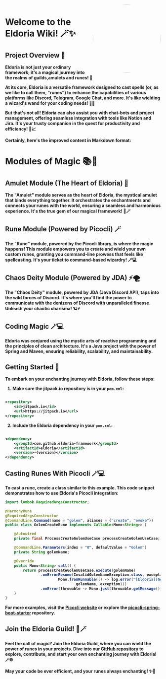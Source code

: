 <!DOCTYPE html>
<html>
<head>
    <style>
    .rounded {
        border-radius: 50%;
    }
    </style>
</head>
<body>
    <a href="https://eldoria.dev">
        <img class="rounded" align="right" src="https://i.imgur.com/rbKkKFl.png" height="220" width="220">
    </a>
    <h1>Welcome to the Eldoria Wiki! 🪄✨</h1>
    <h2>Project Overview 🌟</h2>
    <p><b>Eldoria is not just your ordinary framework; it's a magical journey into the realms of guilds,amulets and runes! 🚀

At its core, Eldoria is a versatile framework designed to cast spells (or, as we like to call them, "runes") to enhance
the capabilities of various platforms like Discord, Telegram, Google Chat, and more. It's like wielding a wizard's wand
for your coding needs! 🧙‍♂️

But that's not all! Eldoria can also assist you with chat-bots and project management, offering seamless integration
with tools like Notion and Jira. It's your trusty companion in the quest for productivity and efficiency! 🤖📈
</body>
</html>
Certainly, here's the improved content in Markdown format:

# Modules of Magic 📚🔮

## Amulet Module (The Heart of Eldoria) 📿

The "Amulet" module serves as the heart of Eldoria, the mystical amulet that binds everything together. It orchestrates
the enchantments and connects your runes with the world, ensuring a seamless and harmonious experience. It's the true
gem of our magical framework! 💎🪄

## Rune Module (Powered by Picocli) 🪄

The "Rune" module, powered by the Picocli library, is where the magic happens! This module empowers you to create and
wield your own custom runes, granting you command-line prowess that feels like spellcasting. It's your ticket to
command-based wizardry! 🪄💻

## Chaos Deity Module (Powered by JDA) ⚡🌪️

The "Chaos Deity" module, powered by JDA (Java Discord API), taps into the wild forces of Discord. It's where you'll
find the power to communicate with the denizens of Discord with unparalleled finesse. Unleash your chaotic charisma! 🪐⚡

## Coding Magic 🪄💻

Eldoria was conjured using the mystic arts of reactive programming and the principles of clean architecture. It's a Java
project with the power of Spring and Maven, ensuring reliability, scalability, and maintainability.

## Getting Started 📝

To embark on your enchanting journey with Eldoria, follow these steps:

1. Make sure the jitpack.io repository is in your `pom.xml`:

```xml

<repository>
    <id>jitpack.io</id>
    <url>https://jitpack.io</url>
</repository>
```

2. Include the Eldoria dependency in your `pom.xml`:

```xml

<dependency>
    <groupId>com.github.eldoria-framework</groupId>
    <artifactId>eldoria</artifactId>
    <version>-{version}</version>
</dependency>
```

## Casting Runes With Picocli 🪄💻

To cast a rune, create a class similar to this example. This code snippet demonstrates how to use Eldoria's Picocli
integration:

```java
import lombok.RequiredArgsConstructor;

@HarmonyRune
@RequiredArgsConstructor
@CommandLine.Command(name = "golem", aliases = {"create", "evoke"})
public class GolemCreateRune implements Callable<Mono<String>> {

    @Autowired
    private final ProcessCreateGolemUseCase processCreateGolemUseCase;

    @CommandLine.Parameters(index = "0", defaultValue = "Golem")
    private String golemName;

    @Override
    public Mono<String> call() {
        return processCreateGolemUseCase.execute(golemName)
                .onErrorResume(InvalidGolemNameException.class, exception ->
                        Mono.fromRunnable(() -> log.error("[Eldoria][GolemCreateRune] the golem name is not valid! {} ",
                                golemName, exception)))
                .onError(throwable -> Mono.just(throwable.getMessage()));
    }
}
```

For more examples, visit the [Picocli website](http://picocli.info/) or explore
the [picocli-spring-boot-starter](https://github.com/kakawait/picocli-spring-boot-starter) repository.

## Join the Eldoria Guild! 🌌🪄

Feel the call of magic? Join the Eldoria Guild, where you can wield the power of runes in your projects. Dive into
our [GitHub repository](https://github.com/eldoria-framework) to explore, contribute, and start your own enchanting
journey with Eldoria! 🪄🌐

May your code be ever efficient, and your runes always enchanting! ✨🌟